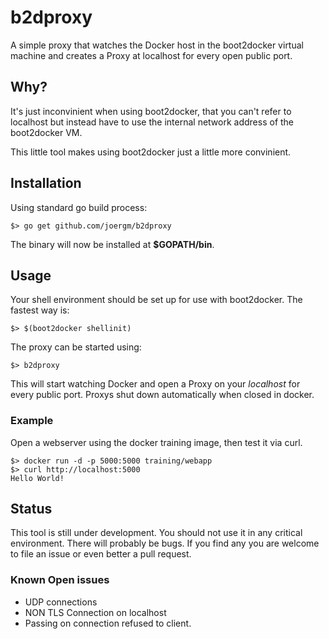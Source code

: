 # b2dproxy

A simple proxy that watches the Docker host in the boot2docker virtual machine and creates a Proxy at localhost for every open public port.

## Why?

It's just inconvinient when using boot2docker, that you can't refer to localhost but instead have to use the internal network address of the boot2docker VM.

This little tool makes using boot2docker just a little more convinient.

## Installation

Using standard go build process:

```
$> go get github.com/joergm/b2dproxy
``` 

The binary will now be installed at __$GOPATH/bin__.

## Usage

Your shell environment should be set up for use with boot2docker. The fastest way is:

```
$> $(boot2docker shellinit)
```

The proxy can be started using:

```
$> b2dproxy
```

This will start watching Docker and open a Proxy on your _localhost_ for every public port. Proxys shut down automatically when closed in docker.

### Example

Open a webserver using the docker training image, then test it via curl. 

```
$> docker run -d -p 5000:5000 training/webapp
$> curl http://localhost:5000
Hello World!
```

## Status

This tool is still under development. You should not use it in any critical environment. There will probably be bugs. If you find any you are welcome to file an issue or even better a pull request.

### Known Open issues

- UDP connections
- NON TLS Connection on localhost
- Passing on connection refused to client.
